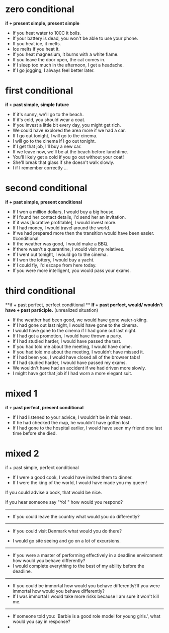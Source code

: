 # zero conditional
**if + present simple, present simple**
- If you heat water to 100C it boils.
- If your battery is dead, you won't be able to use your phone.
- If you heat ice, it melts.
- Ice melts if you heat it.
- If you heat magnesium, it burns with a white flame.
- If you leave the door open, the cat comes in.
- If I sleep too much in the afternoon, I get a headache.
- If I go jogging; I always feel better later.

# first conditional
**if + past simple, simple future**
- If it's sunny, we'll go to the beach.
- If it's cold, you should wear a coat.
- If you invest a little bit every day, you might get rich.
- We could have explored the area more if we had a car.
- If I go out tonight, I will go to the cinema.
- I will go to the cinema if I go out tonight.
- If I get that job, I'll buy a new car. 
- If we leave now, we'll be at the beach before lunchtime. 
- You'll likely get a cold if you go out without your coat! 
- She'll break that glass if she doesn't walk slowly.
- I if I remember correctly ... 




# second conditional 
**if + past simple, present conditional**
- If I  won a million dollars, I would buy a big house.
- If I found her contact details, I'd send her an invitation.
- If it was [lucrative,profitable], I would invest more.
- If I had money, I would travel around the world.
- If we had prepared more then the transition would have been easier. #conditional
- If the weather was good, I would make a BBQ.
- If there wasn't a quarantine, I would visit my relatives.
- If I went out tonight, I would go to the cinema.
- If I won the lottery, I would buy a yacht.
- If I could fly, I'd escape from here today.
- If you were more intelligent, you would pass your exams.

# third conditional
**if + past perfect, perfect conditional **
**If + past perfect, would/ wouldn’t have + past participle.**
(unrealized situation)
-  If the weather had been good, we would have gone water-skiing.
-  If I had gone out last night, I would have gone to the cinema.
-  I would have gone to the cinema if I had gone out last night.
-  If I had got a promotion, I would have thrown a party.
-  If I had studied harder, I would have passed the test.
-  If you had told me about the meeting, I would have come.
-  If you had told me about the meeting, I wouldn’t have missed it.
-  If I had been you, I would have closed all of the browser tabs!
-  If I had studied harder, I would have passed my exams. 
- We wouldn't have had an accident if we had driven more slowly. 
- I might have got that job if I had worn a more elegant suit. 
  

# mixed 1
**if + past perfect, present conditional**
- If I had listened to your advice, I wouldn't be in this mess.
- If he had checked the map, he wouldn't have gotten lost.
- If I had gone to the hospital earlier, I would have seen my friend one last time before she died.

# mixed 2
if + past simple, perfect conditional
- If I were a good cook, I would have invited them to dinner.
- If I were the king of the world, I would have made you my queen!


If you could advise a book, that would be nice.

If you hear someone say "Yo! " how would you respond?

---
- If you could leave the country what would you do differently? 


---
- If you could visit Denmark what would you do there? 

- I would go site seeing and go on a lot of excursions.

---

- If you were a master of performing effectively in a deadline environment how would you behave differently?
- I would complete everything to the best of my ability before the deadline.


---

- If you could be immortal how would you behave differently?If you were immortal how would you behave differently?
- If I was immortal I would take more risks because I am sure it won't kill me.


---
- If someone told you: 'Barbie is a good role model for young girls.', what would you say in response?
- 

